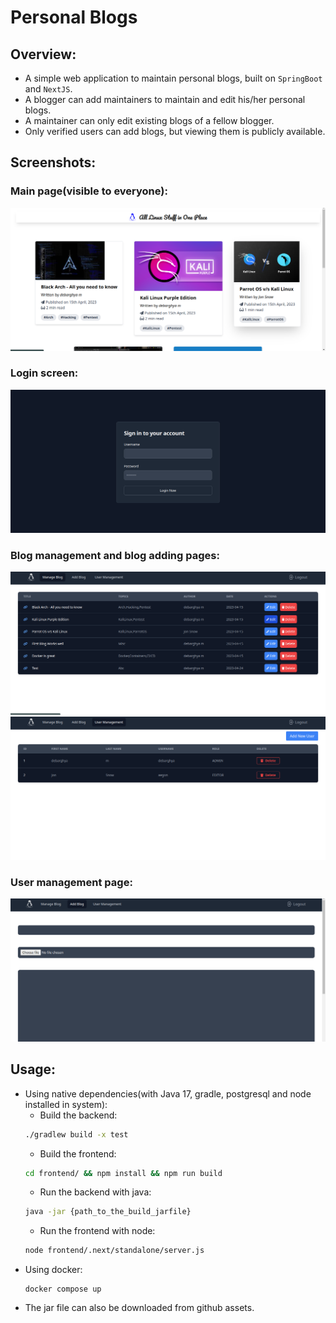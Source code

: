 # Personal Blogs

## Overview:
- A simple web application to maintain personal blogs, built on `SpringBoot` and `NextJS`.
- A blogger can add maintainers to maintain and edit his/her personal blogs.
- A maintainer can only edit existing blogs of a fellow blogger.
- Only verified users can add blogs, but viewing them is publicly available.

## Screenshots:
### Main page(visible to everyone):

![alt](assets/1.png)

### Login screen:

![alt](assets/2.png)

### Blog management and blog adding pages:

![alt](assets/3.png)
![alt](assets/5.png)

### User management page:

![alt](assets/4.png)

## Usage:

- Using native dependencies(with Java 17, gradle, postgresql and node installed in system):
  - Build the backend:
  ```bash
  ./gradlew build -x test
  ``` 
  - Build the frontend:
  ```bash
  cd frontend/ && npm install && npm run build
  ```
  - Run the backend with java:
  ```bash
  java -jar {path_to_the_build_jarfile}
  ```
  - Run the frontend with node:
  ```bash
  node frontend/.next/standalone/server.js
  ```
- Using docker:
  ```
  docker compose up
  ```
- The jar file can also be downloaded from github assets.
